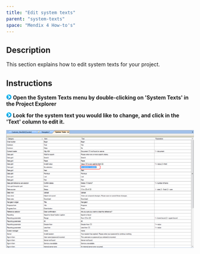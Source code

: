```yaml
---
title: "Edit system texts"
parent: "system-texts"
space: "Mendix 4 How-to's"
---
```

## Description

This section explains how to edit system texts for your project.

## Instructions

![](attachments/819203/917932.png) **Open the System Texts menu by double-clicking on 'System Texts' in the Project Explorer**

![](attachments/819203/917932.png) **Look for the system text you would like to change, and click in the 'Text' column to edit it.**

![](attachments/2621519/2752531.png)
